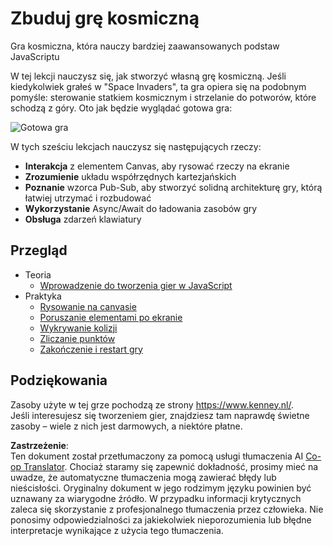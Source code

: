 <!--
CO_OP_TRANSLATOR_METADATA:
{
  "original_hash": "c40a698395ee5102715f7880bba3f2e7",
  "translation_date": "2025-08-24T12:26:40+00:00",
  "source_file": "6-space-game/README.md",
  "language_code": "pl"
}
-->
# Zbuduj grę kosmiczną

Gra kosmiczna, która nauczy bardziej zaawansowanych podstaw JavaScriptu

W tej lekcji nauczysz się, jak stworzyć własną grę kosmiczną. Jeśli kiedykolwiek grałeś w "Space Invaders", ta gra opiera się na podobnym pomyśle: sterowanie statkiem kosmicznym i strzelanie do potworów, które schodzą z góry. Oto jak będzie wyglądać gotowa gra:

![Gotowa gra](../../../6-space-game/images/pewpew.gif)

W tych sześciu lekcjach nauczysz się następujących rzeczy:

- **Interakcja** z elementem Canvas, aby rysować rzeczy na ekranie
- **Zrozumienie** układu współrzędnych kartezjańskich
- **Poznanie** wzorca Pub-Sub, aby stworzyć solidną architekturę gry, którą łatwiej utrzymać i rozbudować
- **Wykorzystanie** Async/Await do ładowania zasobów gry
- **Obsługa** zdarzeń klawiatury

## Przegląd

- Teoria
   - [Wprowadzenie do tworzenia gier w JavaScript](1-introduction/README.md)
- Praktyka
   - [Rysowanie na canvasie](2-drawing-to-canvas/README.md)
   - [Poruszanie elementami po ekranie](3-moving-elements-around/README.md)
   - [Wykrywanie kolizji](4-collision-detection/README.md)
   - [Zliczanie punktów](5-keeping-score/README.md)
   - [Zakończenie i restart gry](6-end-condition/README.md)

## Podziękowania

Zasoby użyte w tej grze pochodzą ze strony https://www.kenney.nl/.  
Jeśli interesujesz się tworzeniem gier, znajdziesz tam naprawdę świetne zasoby – wiele z nich jest darmowych, a niektóre płatne.

**Zastrzeżenie**:  
Ten dokument został przetłumaczony za pomocą usługi tłumaczenia AI [Co-op Translator](https://github.com/Azure/co-op-translator). Chociaż staramy się zapewnić dokładność, prosimy mieć na uwadze, że automatyczne tłumaczenia mogą zawierać błędy lub nieścisłości. Oryginalny dokument w jego rodzimym języku powinien być uznawany za wiarygodne źródło. W przypadku informacji krytycznych zaleca się skorzystanie z profesjonalnego tłumaczenia przez człowieka. Nie ponosimy odpowiedzialności za jakiekolwiek nieporozumienia lub błędne interpretacje wynikające z użycia tego tłumaczenia.